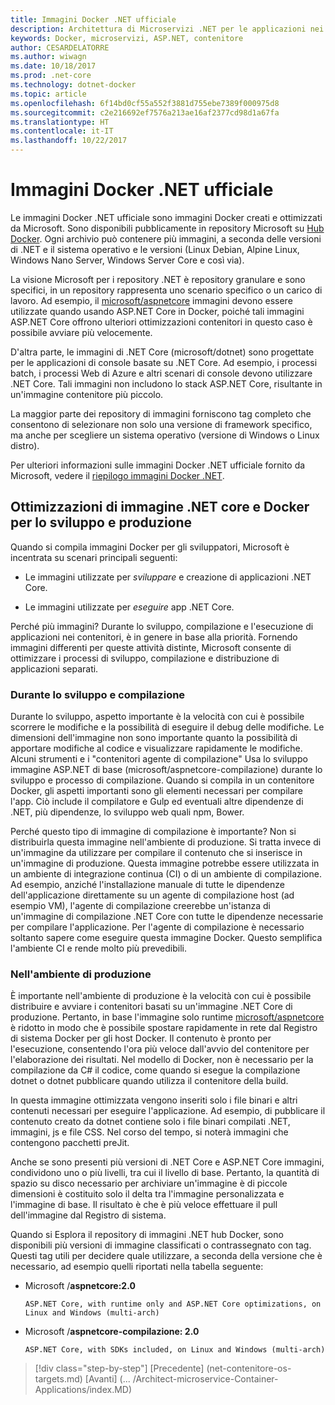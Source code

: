 ```yaml
---
title: Immagini Docker .NET ufficiale
description: Architettura di Microservizi .NET per le applicazioni nei contenitori .NET | Immagini Docker .NET ufficiale
keywords: Docker, microservizi, ASP.NET, contenitore
author: CESARDELATORRE
ms.author: wiwagn
ms.date: 10/18/2017
ms.prod: .net-core
ms.technology: dotnet-docker
ms.topic: article
ms.openlocfilehash: 6f14bd0cf55a552f3881d755ebe7389f000975d8
ms.sourcegitcommit: c2e216692ef7576a213ae16af2377cd98d1a67fa
ms.translationtype: HT
ms.contentlocale: it-IT
ms.lasthandoff: 10/22/2017
---
```

# <a name="official-net-docker-images"></a>Immagini Docker .NET ufficiale

Le immagini Docker .NET ufficiale sono immagini Docker creati e ottimizzati da Microsoft. Sono disponibili pubblicamente in repository Microsoft su [Hub Docker](https://hub.docker.com/u/microsoft/). Ogni archivio può contenere più immagini, a seconda delle versioni di .NET e il sistema operativo e le versioni (Linux Debian, Alpine Linux, Windows Nano Server, Windows Server Core e così via).

La visione Microsoft per i repository .NET è repository granulare e sono specifici, in un repository rappresenta uno scenario specifico o un carico di lavoro. Ad esempio, il [microsoft/aspnetcore](https://hub.docker.com/r/microsoft/aspnetcore/) immagini devono essere utilizzate quando usando ASP.NET Core in Docker, poiché tali immagini ASP.NET Core offrono ulteriori ottimizzazioni contenitori in questo caso è possibile avviare più velocemente.

D'altra parte, le immagini di .NET Core (microsoft/dotnet) sono progettate per le applicazioni di console basate su .NET Core. Ad esempio, i processi batch, i processi Web di Azure e altri scenari di console devono utilizzare .NET Core. Tali immagini non includono lo stack ASP.NET Core, risultante in un'immagine contenitore più piccolo.

La maggior parte dei repository di immagini forniscono tag completo che consentono di selezionare non solo una versione di framework specifico, ma anche per scegliere un sistema operativo (versione di Windows o Linux distro).

Per ulteriori informazioni sulle immagini Docker .NET ufficiale fornito da Microsoft, vedere il [riepilogo immagini Docker .NET](https://aka.ms/dotnetdockerimages).

## <a name="net-core-and-docker-image-optimizations-for-development-versus-production"></a>Ottimizzazioni di immagine .NET core e Docker per lo sviluppo e produzione

Quando si compila immagini Docker per gli sviluppatori, Microsoft è incentrata su scenari principali seguenti:

-   Le immagini utilizzate per *sviluppare* e creazione di applicazioni .NET Core.

-   Le immagini utilizzate per *eseguire* app .NET Core.

Perché più immagini? Durante lo sviluppo, compilazione e l'esecuzione di applicazioni nei contenitori, è in genere in base alla priorità. Fornendo immagini differenti per queste attività distinte, Microsoft consente di ottimizzare i processi di sviluppo, compilazione e distribuzione di applicazioni separati.

### <a name="during-development-and-build"></a>Durante lo sviluppo e compilazione

Durante lo sviluppo, aspetto importante è la velocità con cui è possibile scorrere le modifiche e la possibilità di eseguire il debug delle modifiche. Le dimensioni dell'immagine non sono importante quanto la possibilità di apportare modifiche al codice e visualizzare rapidamente le modifiche. Alcuni strumenti e i "contenitori agente di compilazione" Usa lo sviluppo immagine ASP.NET di base (microsoft/aspnetcore-compilazione) durante lo sviluppo e processo di compilazione. Quando si compila in un contenitore Docker, gli aspetti importanti sono gli elementi necessari per compilare l'app. Ciò include il compilatore e Gulp ed eventuali altre dipendenze di .NET, più dipendenze, lo sviluppo web quali npm, Bower.

Perché questo tipo di immagine di compilazione è importante? Non si distribuirla questa immagine nell'ambiente di produzione. Si tratta invece di un'immagine da utilizzare per compilare il contenuto che si inserisce in un'immagine di produzione. Questa immagine potrebbe essere utilizzata in un ambiente di integrazione continua (CI) o di un ambiente di compilazione. Ad esempio, anziché l'installazione manuale di tutte le dipendenze dell'applicazione direttamente su un agente di compilazione host (ad esempio VM), l'agente di compilazione creerebbe un'istanza di un'immagine di compilazione .NET Core con tutte le dipendenze necessarie per compilare l'applicazione. Per l'agente di compilazione è necessario soltanto sapere come eseguire questa immagine Docker. Questo semplifica l'ambiente CI e rende molto più prevedibili.

### <a name="in-production"></a>Nell'ambiente di produzione

È importante nell'ambiente di produzione è la velocità con cui è possibile distribuire e avviare i contenitori basati su un'immagine .NET Core di produzione. Pertanto, in base l'immagine solo runtime [microsoft/aspnetcore](https://hub.docker.com/r/microsoft/aspnetcore/) è ridotto in modo che è possibile spostare rapidamente in rete dal Registro di sistema Docker per gli host Docker. Il contenuto è pronto per l'esecuzione, consentendo l'ora più veloce dall'avvio del contenitore per l'elaborazione dei risultati. Nel modello di Docker, non è necessario per la compilazione da C\# il codice, come quando si esegue la compilazione dotnet o dotnet pubblicare quando utilizza il contenitore della build.

In questa immagine ottimizzata vengono inseriti solo i file binari e altri contenuti necessari per eseguire l'applicazione. Ad esempio, di pubblicare il contenuto creato da dotnet contiene solo i file binari compilati .NET, immagini, js e file CSS. Nel corso del tempo, si noterà immagini che contengono pacchetti preJit.

Anche se sono presenti più versioni di .NET Core e ASP.NET Core immagini, condividono uno o più livelli, tra cui il livello di base. Pertanto, la quantità di spazio su disco necessario per archiviare un'immagine è di piccole dimensioni è costituito solo il delta tra l'immagine personalizzata e l'immagine di base. Il risultato è che è più veloce effettuare il pull dell'immagine dal Registro di sistema.

Quando si Esplora il repository di immagini .NET hub Docker, sono disponibili più versioni di immagine classificati o contrassegnato con tag. Questi tag utili per decidere quale utilizzare, a seconda della versione che è necessario, ad esempio quelli riportati nella tabella seguente:

-   Microsoft /**aspnetcore:2.0**

        ASP.NET Core, with runtime only and ASP.NET Core optimizations, on Linux and Windows (multi-arch)

-   Microsoft /**aspnetcore-compilazione: 2.0**

        ASP.NET Core, with SDKs included, on Linux and Windows (multi-arch)


>[!div class="step-by-step"]
[Precedente] (net-contenitore-os-targets.md) [Avanti] (... /Architect-microservice-Container-Applications/index.MD)
